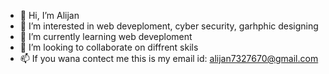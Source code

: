- 👋 Hi, I’m Alijan
- 👀 I’m interested in web deveploment, cyber security, garhphic designing
- 🌱 I’m currently learning web deveploment
- 💞️ I’m looking to collaborate on diffrent skils
- 📫 If you wana contect me this is my email id: alijan7327670@gmail.com

<!---
alijan670/alijan670 is a ✨ special ✨ repository because its `README.md` (this file) appears on your GitHub profile.
You can click the Preview link to take a look at your changes.
--->
